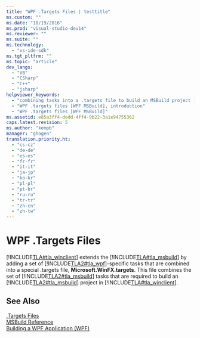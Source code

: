 ```yaml
---
title: "WPF .Targets Files | testtitle"
ms.custom: ""
ms.date: "10/19/2016"
ms.prod: "visual-studio-dev14"
ms.reviewer: ""
ms.suite: ""
ms.technology: 
  - "vs-ide-sdk"
ms.tgt_pltfrm: ""
ms.topic: "article"
dev_langs: 
  - "VB"
  - "CSharp"
  - "C++"
  - "jsharp"
helpviewer_keywords: 
  - "combining tasks into a .targets file to build an MSBuild project [WPF MSBuild]"
  - "WPF .targets files [WPF MSBuild], introduction"
  - "WPF .targets files [WPF MSBuild]"
ms.assetid: e85a3ff4-dedd-4ff4-9b22-3a1e94755362
caps.latest.revision: 5
ms.author: "kempb"
manager: "ghogen"
translation.priority.ht: 
  - "cs-cz"
  - "de-de"
  - "es-es"
  - "fr-fr"
  - "it-it"
  - "ja-jp"
  - "ko-kr"
  - "pl-pl"
  - "pt-br"
  - "ru-ru"
  - "tr-tr"
  - "zh-cn"
  - "zh-tw"
---
```

# WPF .Targets Files
[!INCLUDE[TLA#tla_winclient](../misc/includes/tlasharptla_winclient_md.md)] extends the [!INCLUDE[TLA#tla_msbuild](../reference/includes/tlasharptla_msbuild_md.md)] by adding a set of [!INCLUDE[TLA2#tla_wpf](../reference/includes/tla2sharptla_wpf_md.md)]-specific tasks that are combined into a special .targets file, **Microsoft.WinFX.targets**. This file combines the set of [!INCLUDE[TLA2#tla_msbuild](../reference/includes/tla2sharptla_msbuild_md.md)] tasks that are required to build an [!INCLUDE[TLA2#tla_msbuild](../reference/includes/tla2sharptla_msbuild_md.md)] project in [!INCLUDE[TLA#tla_winclient](../misc/includes/tlasharptla_winclient_md.md)].  
  
## See Also  
 [.Targets Files](../reference/msbuild-.targets-files.md)   
 [MSBuild Reference](../reference/msbuild-reference.md)   
 [Building a WPF Application (WPF)](../Topic/Building%20a%20WPF%20Application%20\(WPF\).md)